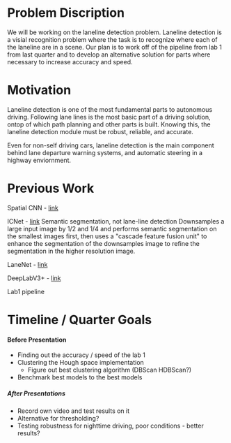 # Problem Discription

We will be working on the laneline detection problem. Laneline detection is a visial recognition problem where the task is to recognize where each of the laneline are in a scene.
Our plan is to work off of the pipeline from lab 1 from last quarter and to develop an alternative solution for parts where necessary to increase accuracy and speed.

# Motivation

Laneline detection is one of the most fundamental parts to autonomous driving. Following lane lines is the most basic part of a driving solution, ontop of which path planning and other parts is built. Knowing this, the laneline detection module must be robust, reliable, and accurate.

Even for non-self driving cars, laneline detection is the main component behind lane departure warning systems, and automatic steering in a highway enviornment.

# Previous Work

Spatial CNN - [link](https://arxiv.org/abs/1712.06080)

ICNet - [link](https://arxiv.org/abs/1704.08545)
Semantic segmentation, not lane-line detection
Downsamples a large input image by 1/2 and 1/4 and performs semantic segmentation on the smallest images first, then uses a "cascade feature fusion unit" to enhance the segmentation of the downsamples image to refine the segmentation in the higher resolution image.

LaneNet - [link](https://arxiv.org/abs/1807.01726)

DeepLabV3+ - [link](https://arxiv.org/abs/1802.02611)

Lab1 pipeline


# Timeline / Quarter Goals


#### Before Presentation

* Finding out the accuracy / speed of the lab 1 
* Clustering the Hough space implementation
  * Figure out best clustering algorithm (DBScan HDBScan?)
* Benchmark best models to the best models

##### After Presentations

* Record own video and test results on it
* Alternative for thresholding?
* Testing robustness for nighttime driving, poor conditions - better results?
